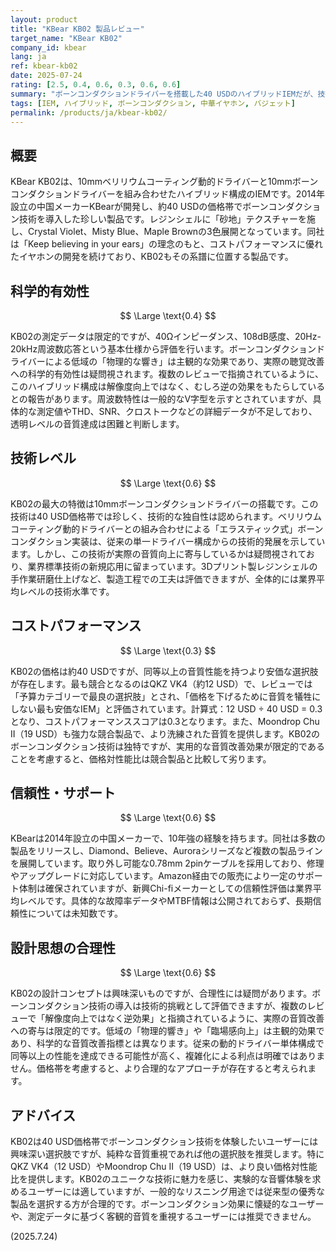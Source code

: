 ```yaml
---
layout: product
title: "KBear KB02 製品レビュー"
target_name: "KBear KB02"
company_id: kbear
lang: ja
ref: kbear-kb02
date: 2025-07-24
rating: [2.5, 0.4, 0.6, 0.3, 0.6, 0.6]
summary: "ボーンコンダクションドライバーを搭載した40 USDのハイブリッドIEMだが、技術的優位性は限定的で、12 USDのQKZ VK4など競合製品と比較してコストパフォーマンスに大きな課題がある。"
tags: [IEM, ハイブリッド, ボーンコンダクション, 中華イヤホン, バジェット]
permalink: /products/ja/kbear-kb02/
---
```


## 概要

KBear KB02は、10mmベリリウムコーティング動的ドライバーと10mmボーンコンダクションドライバーを組み合わせたハイブリッド構成のIEMです。2014年設立の中国メーカーKBearが開発し、約40 USDの価格帯でボーンコンダクション技術を導入した珍しい製品です。レジンシェルに「砂地」テクスチャーを施し、Crystal Violet、Misty Blue、Maple Brownの3色展開となっています。同社は「Keep believing in your ears」の理念のもと、コストパフォーマンスに優れたイヤホンの開発を続けており、KB02もその系譜に位置する製品です。

## 科学的有効性

$$ \Large \text{0.4} $$

KB02の測定データは限定的ですが、40Ωインピーダンス、108dB感度、20Hz-20kHz周波数応答という基本仕様から評価を行います。ボーンコンダクションドライバーによる低域の「物理的な響き」は主観的な効果であり、実際の聴覚改善への科学的有効性は疑問視されます。複数のレビューで指摘されているように、このハイブリッド構成は解像度向上ではなく、むしろ逆の効果をもたらしているとの報告があります。周波数特性は一般的なV字型を示すとされていますが、具体的な測定値やTHD、SNR、クロストークなどの詳細データが不足しており、透明レベルの音質達成は困難と判断します。

## 技術レベル

$$ \Large \text{0.6} $$

KB02の最大の特徴は10mmボーンコンダクションドライバーの搭載です。この技術は40 USD価格帯では珍しく、技術的な独自性は認められます。ベリリウムコーティング動的ドライバーとの組み合わせによる「エラスティック式」ボーンコンダクション実装は、従来の単一ドライバー構成からの技術的発展を示しています。しかし、この技術が実際の音質向上に寄与しているかは疑問視されており、業界標準技術の新規応用に留まっています。3Dプリント製レジンシェルの手作業研磨仕上げなど、製造工程での工夫は評価できますが、全体的には業界平均レベルの技術水準です。

## コストパフォーマンス

$$ \Large \text{0.3} $$

KB02の価格は約40 USDですが、同等以上の音質性能を持つより安価な選択肢が存在します。最も競合となるのはQKZ VK4（約12 USD）で、レビューでは「予算カテゴリーで最良の選択肢」とされ、「価格を下げるために音質を犠牲にしない最も安価なIEM」と評価されています。計算式：12 USD ÷ 40 USD = 0.3となり、コストパフォーマンススコアは0.3となります。また、Moondrop Chu II（19 USD）も強力な競合製品で、より洗練された音質を提供します。KB02のボーンコンダクション技術は独特ですが、実用的な音質改善効果が限定的であることを考慮すると、価格対性能比は競合製品と比較して劣ります。

## 信頼性・サポート

$$ \Large \text{0.6} $$

KBearは2014年設立の中国メーカーで、10年強の経験を持ちます。同社は多数の製品をリリースし、Diamond、Believe、Auroraシリーズなど複数の製品ラインを展開しています。取り外し可能な0.78mm 2pinケーブルを採用しており、修理やアップグレードに対応しています。Amazon経由での販売により一定のサポート体制は確保されていますが、新興Chi-fiメーカーとしての信頼性評価は業界平均レベルです。具体的な故障率データやMTBF情報は公開されておらず、長期信頼性については未知数です。

## 設計思想の合理性

$$ \Large \text{0.6} $$

KB02の設計コンセプトは興味深いものですが、合理性には疑問があります。ボーンコンダクション技術の導入は技術的挑戦として評価できますが、複数のレビューで「解像度向上ではなく逆効果」と指摘されているように、実際の音質改善への寄与は限定的です。低域の「物理的響き」や「臨場感向上」は主観的効果であり、科学的な音質改善指標とは異なります。従来の動的ドライバー単体構成で同等以上の性能を達成できる可能性が高く、複雑化による利点は明確ではありません。価格帯を考慮すると、より合理的なアプローチが存在すると考えられます。

## アドバイス

KB02は40 USD価格帯でボーンコンダクション技術を体験したいユーザーには興味深い選択肢ですが、純粋な音質重視であれば他の選択肢を推奨します。特にQKZ VK4（12 USD）やMoondrop Chu II（19 USD）は、より良い価格対性能比を提供します。KB02のユニークな技術に魅力を感じ、実験的な音響体験を求めるユーザーには適していますが、一般的なリスニング用途では従来型の優秀な製品を選択する方が合理的です。ボーンコンダクション効果に懐疑的なユーザーや、測定データに基づく客観的音質を重視するユーザーには推奨できません。

(2025.7.24)
